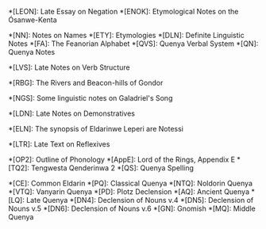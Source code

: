 *[LEON]: Late Essay on Negation
*[ENOK]: Etymological Notes on the Ósanwe-Kenta
<!-- VT41, ca. 1959-60-->
*[NN]: Notes on Names
*[ETY]: Etymologies
*[DLN]: Definite Linguistic Notes
*[FA]: The Feanorian Alphabet
*[QVS]: Quenya Verbal System
*[QN]: Quenya Notes
<!-- PE17/145: Sep., Oct. 1957 -->
*[LVS]: Late Notes on Verb Structure
<!--
LVS1: 6 Apr 1969 [after LVS2]
LVS2-3: Jan-Apr 1969
LVS4-9: spring 1969
LVS10-11: summer 1969
LVS12: after 5 Jun 1969
LVS13-14: fall 1969
-->
*[RBG]: The Rivers and Beacon-hills of Gondor
<!-- properly, 'Nomenclature', VT42: after 30-06-1969 -->
*[NGS]: Some linguistic notes on Galadriel's Song
<!-- PE17/77, 1964 -->
*[LDN]: Late Notes on Demonstratives
<!-- VT49/11, 1968 -->
*[ELN]: The synopsis of Eldarinwe Leperi are Notessi
<!-- VT48/4, after HFN -->
*[LTR]: Late Text on Reflexives
<!-- VT49/15, c. 1965 (but @Lokyt &because; *lá* &rArr; must be after LVS13, fall 1969 -->
*[OP2]: Outline of Phonology
*[AppE]: Lord of the Rings, Appendix E
*[TQ2]: Tengwesta Qenderinwa 2
*[QS]: Quenya Spelling
<!-- close after FA (after '36) -->

*[CE]: Common Eldarin
*[PQ]: Classical Quenya
*[NTQ]: Noldorin Quenya
*[VTQ]: Vanyarin Quenya
*[PD]: Plotz Declension
*[AQ]: Ancient Quenya
*[LQ]: Late Quenya
*[DN4]: Declension of Nouns v.4
*[DN5]: Declension of Nouns v.5
*[DN6]: Declension of Nouns v.6
*[GN]: Gnomish
*[MQ]: Middle Quenya
